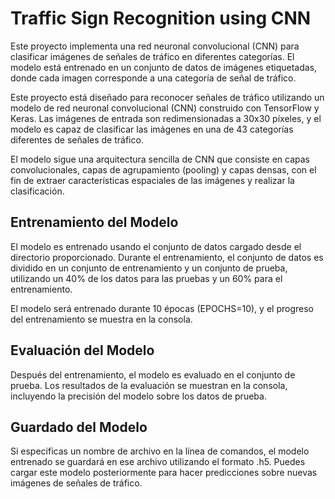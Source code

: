 # Traffic Sign Recognition using CNN
Este proyecto implementa una red neuronal convolucional (CNN) para clasificar imágenes de señales de tráfico en diferentes categorías. El modelo está entrenado en un conjunto de datos de imágenes etiquetadas, donde cada imagen corresponde a una categoría de señal de tráfico.

Este proyecto está diseñado para reconocer señales de tráfico utilizando un modelo de red neuronal convolucional (CNN) construido con TensorFlow y Keras. Las imágenes de entrada son redimensionadas a 30x30 píxeles, y el modelo es capaz de clasificar las imágenes en una de 43 categorías diferentes de señales de tráfico.

El modelo sigue una arquitectura sencilla de CNN que consiste en capas convolucionales, capas de agrupamiento (pooling) y capas densas, con el fin de extraer características espaciales de las imágenes y realizar la clasificación.

## Entrenamiento del Modelo
El modelo es entrenado usando el conjunto de datos cargado desde el directorio proporcionado. Durante el entrenamiento, el conjunto de datos es dividido en un conjunto de entrenamiento y un conjunto de prueba, utilizando un 40% de los datos para las pruebas y un 60% para el entrenamiento.

El modelo será entrenado durante 10 épocas (EPOCHS=10), y el progreso del entrenamiento se muestra en la consola.

## Evaluación del Modelo
Después del entrenamiento, el modelo es evaluado en el conjunto de prueba. Los resultados de la evaluación se muestran en la consola, incluyendo la precisión del modelo sobre los datos de prueba.

## Guardado del Modelo
Si especificas un nombre de archivo en la línea de comandos, el modelo entrenado se guardará en ese archivo utilizando el formato .h5. Puedes cargar este modelo posteriormente para hacer predicciones sobre nuevas imágenes de señales de tráfico.
